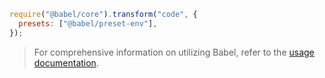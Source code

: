 ```js title="JavaScript"
require("@babel/core").transform("code", {
  presets: ["@babel/preset-env"],
});
```

<blockquote class="alert alert--info">
  <p>
    For comprehensive information on utilizing Babel, refer to the <a href="/docs/usage/">usage documentation</a>.
  </p>
</blockquote>
